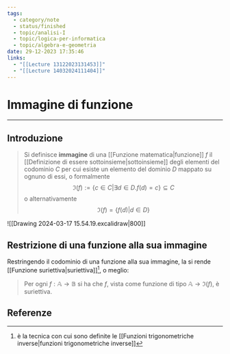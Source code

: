 ```yaml
---
tags:
  - category/note
  - status/finished
  - topic/analisi-I
  - topic/logica-per-informatica
  - topic/algebra-e-geometria
date: 29-12-2023 17:35:46
links:
  - "[[Lecture 13122023131453]]"
  - "[[Lecture 14032024111404]]"
---
```

# Immagine di funzione
---
## Introduzione
> Si definisce **immagine** di una [[Funzione matematica|funzione]] $f$ il [[Definizione di essere sottoinsieme|sottoinsieme]] degli elementi del codominio $C$ per cui esiste un elemento del dominio $D$ mappato su ognuno di essi, o formalmente
> $$\Im(f) := \{c \in C | \exists d \in D. f(d) = c\} \subseteq C$$
> o alternativamente
> $$\Im(f) = \{f(d) | d \in D\}$$

![[Drawing 2024-03-17 15.54.19.excalidraw|800]]

## Restrizione di una funzione alla sua immagine
Restringendo il codominio di una funzione alla sua immagine, la si rende [[Funzione suriettiva|suriettiva]][^1], o meglio:
> Per ogni $f: \mathbb{A} \to \mathbb{B}$ si ha che $f$, vista come funzione di tipo $\mathbb{A} \to \Im(f)$, è suriettiva.

## Referenze
[^1]: è la tecnica con cui sono definite le [[Funzioni trigonometriche inverse|funzioni trigonometriche inverse]]